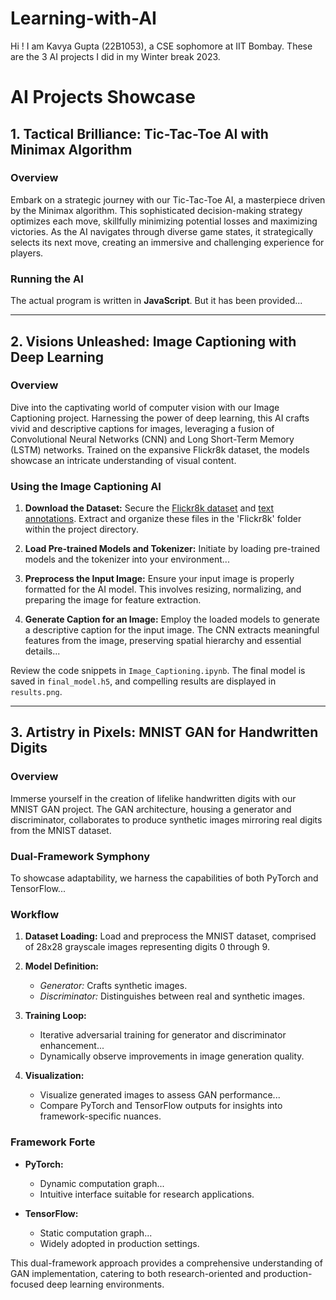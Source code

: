 # Learning-with-AI

Hi ! I am Kavya Gupta (22B1053), a CSE sophomore at IIT Bombay. These are the 3 AI projects I did in my Winter break 2023.

# AI Projects Showcase

## 1. Tactical Brilliance: Tic-Tac-Toe AI with Minimax Algorithm

### Overview

Embark on a strategic journey with our Tic-Tac-Toe AI, a masterpiece driven by the Minimax algorithm. This sophisticated decision-making strategy optimizes each move, skillfully minimizing potential losses and maximizing victories. As the AI navigates through diverse game states, it strategically selects its next move, creating an immersive and challenging experience for players.

### Running the AI

The actual program is written in **JavaScript**. But it has been provided...

---

## 2. Visions Unleashed: Image Captioning with Deep Learning

### Overview

Dive into the captivating world of computer vision with our Image Captioning project. Harnessing the power of deep learning, this AI crafts vivid and descriptive captions for images, leveraging a fusion of Convolutional Neural Networks (CNN) and Long Short-Term Memory (LSTM) networks. Trained on the expansive Flickr8k dataset, the models showcase an intricate understanding of visual content.

### Using the Image Captioning AI

1. **Download the Dataset:** Secure the [Flickr8k dataset](https://github.com/jbrownlee/Datasets/releases/download/Flickr8k/Flickr8k_Dataset.zip) and [text annotations](https://github.com/jbrownlee/Datasets/releases/download/Flickr8k/Flickr8k_text.zip). Extract and organize these files in the 'Flickr8k' folder within the project directory.

2. **Load Pre-trained Models and Tokenizer:** Initiate by loading pre-trained models and the tokenizer into your environment...

3. **Preprocess the Input Image:** Ensure your input image is properly formatted for the AI model. This involves resizing, normalizing, and preparing the image for feature extraction.

4. **Generate Caption for an Image:** Employ the loaded models to generate a descriptive caption for the input image. The CNN extracts meaningful features from the image, preserving spatial hierarchy and essential details...

Review the code snippets in `Image_Captioning.ipynb`. The final model is saved in `final_model.h5`, and compelling results are displayed in `results.png`.

---

## 3. Artistry in Pixels: MNIST GAN for Handwritten Digits

### Overview

Immerse yourself in the creation of lifelike handwritten digits with our MNIST GAN project. The GAN architecture, housing a generator and discriminator, collaborates to produce synthetic images mirroring real digits from the MNIST dataset.

### Dual-Framework Symphony

To showcase adaptability, we harness the capabilities of both PyTorch and TensorFlow...

### Workflow

1. **Dataset Loading:** Load and preprocess the MNIST dataset, comprised of 28x28 grayscale images representing digits 0 through 9.

2. **Model Definition:**
   - *Generator:* Crafts synthetic images.
   - *Discriminator:* Distinguishes between real and synthetic images.

3. **Training Loop:**
   - Iterative adversarial training for generator and discriminator enhancement...
   - Dynamically observe improvements in image generation quality.

4. **Visualization:**
   - Visualize generated images to assess GAN performance...
   - Compare PyTorch and TensorFlow outputs for insights into framework-specific nuances.

### Framework Forte

- **PyTorch:**
  - Dynamic computation graph...
  - Intuitive interface suitable for research applications.

- **TensorFlow:**
  - Static computation graph...
  - Widely adopted in production settings.

This dual-framework approach provides a comprehensive understanding of GAN implementation, catering to both research-oriented and production-focused deep learning environments.
